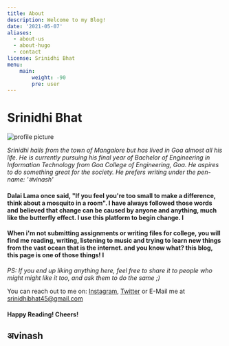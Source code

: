 ```yaml
---
title: About
description: Welcome to my Blog!
date: '2021-05-07'
aliases:
  - about-us
  - about-hugo
  - contact
license: Srinidhi Bhat
menu:
    main: 
        weight: -90
        pre: user
---
```

# Srinidhi Bhat 

![profile picture](https://i.ibb.co/KVpJVJd/srinidhi.png)

 *Srinidhi hails from the town of Mangalore but has lived in Goa almost all his life. He is currently pursuing his final year of Bachelor of Engineering in Information Technology from Goa College of Engineering, Goa. He aspires to do something great for the society. He prefers writing under the pen-name: 'अvinash'*

 #### Dalai Lama once said, "If you feel you're too small to make a difference, think about a mosquito in a room". I have always followed those words and believed that change can be caused by anyone and anything, much like the butterfly effect. I use this platform to begin change. I

 #### When i'm not submitting assignments or writing files for college, you will find me reading, writing, listening to music and trying to learn new things from the vast ocean that is the internet. and you know what? this blog, this page is one of those things! I
 

*PS: If you end up liking anything here, feel free to share it to people who might might like it too, and ask them to do the same ;)*

You can reach out to me on: [Instagram](https://www.instagram.com/shrxnxdhx), [Twitter](https://www.twitter.com/YourFatGuy) or E-Mail me at srinidhibhat45@gmail.com

 #### Happy Reading! Cheers!

 ## अvinash

